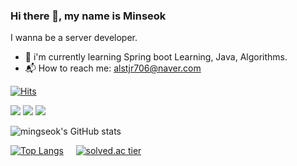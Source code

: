 ### Hi there 👋, my name is Minseok

I wanna be a server developer.
 - 🌱 i'm currently learning Spring boot Learning, Java, Algorithms.
 - 📬 How to reach me: alstjr706@naver.com 


[![Hits](https://hits.seeyoufarm.com/api/count/incr/badge.svg?url=https%3A%2F%2Fgithub.com%2Fmingseok%2Fmingseok.git&count_bg=%23724CDE&title_bg=%23676767&icon=github.svg&icon_color=%23FFFFFF&title=hits&edge_flat=false)](https://hits.seeyoufarm.com)



<img src="https://img.shields.io/badge/Java-007396?style=flat-square&logo=Java&logoColor=white"/></a>
<img src="https://img.shields.io/badge/Spring-6DB33F?style=flat-square&logo=Spring&logoColor=white"/></a>
<img src="https://img.shields.io/badge/Spring Boot-6DB33F?style=flat-square&logo=Spring Boot&logoColor=white"/></a>



![mingseok's GitHub stats](https://github-readme-stats.vercel.app/api?username=mingseok&show_icons=true&theme=radical)


[![Top Langs](https://github-readme-stats.vercel.app/api/top-langs/?username=mingseok&layout=compact&theme=radical&langs_count=10)](https://github.com/anuraghazra/github-readme-stats)
    &nbsp; &nbsp; [![solved.ac tier](http://mazassumnida.wtf/api/v2/generate_badge?boj=alstjr706)](https://solved.ac/alstjr706)


